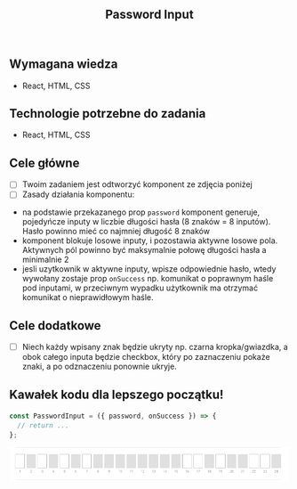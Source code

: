 <h2 align="center">Password Input</h2>

<br>

## Wymagana wiedza

- React, HTML, CSS

## Technologie potrzebne do zadania

- React, HTML, CSS

## Cele główne

- [ ] Twoim zadaniem jest odtworzyć komponent ze zdjęcia poniżej
- [ ] Zasady działania komponentu:

* na podstawie przekazanego prop `password` komponent generuje, pojedyńcze inputy w liczbie długości hasła (8 znaków = 8 inputów). Hasło powinno mieć co najmniej długość 8 znaków
* komponent blokuje losowe inputy, i pozostawia aktywne losowe pola. Aktywnych pól powinno być maksymalnie połowę długości hasła a minimalnie 2
* jesli uzytkownik w aktywne inputy, wpisze odpowiednie hasło, wtedy wywołany zostaje prop `onSuccess` np. komunikat o poprawnym haśle pod inputami, w przeciwnym wypadku użytkownik ma otrzymać komunikat o nieprawidłowym haśle.

## Cele dodatkowe

- [ ] Niech każdy wpisany znak będzie ukryty np. czarna kropka/gwiazdka, a obok całego inputa będzie checkbox, który po zaznaczeniu pokaże znaki, a po odznaczeniu ponownie ukryje.

## Kawałek kodu dla lepszego początku!

```javascript
const PasswordInput = ({ password, onSuccess }) => {
  // return ...
};
```

![](PasswordInput.png)
